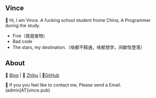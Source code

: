 ## Vince

👋 Hi, I am Vince. A fucking school student frome China, A Programmer during the study.

- Five（我是废物）
- Bad code
- The stars, my destination.（啥都不精通，啥都想学，间歇性堕落）

## About

📝 [Blog](https://i.vince.pub/)  |  🔌 [Zhihu](https://www.zhihu.com/people/vince-best)  |  🚀[GitHub](https://github.com/vinceying)

👬 If you you feel like to contact me, Please send a Email.(admin[AT]vince.pub)